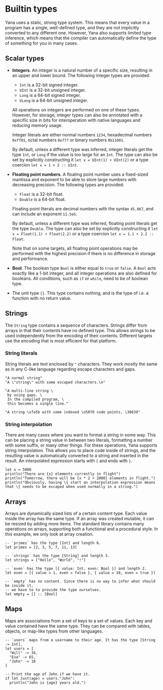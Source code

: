 # Builtin types

Yana uses a static, strong type system. This means that every value in a program has a single, well-defined type, and they are not implicitly converted to any different one. However, Yana also supports limited type inference, which means that the compiler can automatically define the type of something for you in many cases.

## Scalar types

* **Integers**. An integer is a natural number of a specific size, resulting in an upper and lower bound. The following integer types are provided:
   * `Int` is a 32-bit signed integer.
   * `UInt` is a 32-bit unsigned integer.
   * `Long` is a 64-bit signed integer.
   * `ULong` is a 64-bit unsigned integer.

  All operations on integers are performed on one of these types. However, for storage, integer types can also be annotated with a specific size in bits for interoperation with native languages and reducing memory usage.

  Integer literals are either normal numbers `1234`, hexadecimal numbers `0xff01`, octal numbers `0o777` or binary numbers `0b11001`.

  By default, unless a different type was inferred, integer literals get the type `Int`, or `Long` if the value is too large for an `Int`. The type can also be set by explicitly constructing it `let x = UInt(1) + UInt(2)` or a type coercion `let x = 1 + 2 :: UInt`.

* **Floating point numbers**. A floating point number uses a fixed-sized mantissa and exponent to be able to store large numbers with decreasing precision. The following types are provided:
   * `Float` is a 32-bit float.
   * `Double` is a 64-bit float.

  Floating point literals are decimal numbers with the syntax `45.067`, and can include an exponent `11.5e5`.

  By default, unless a different type was inferred, floating point literals get the type `Double`. The type can also be set by explicitly constructing it `let x = Float(1.1) + Float(2.2)` or a type coercion `let x = 1.1 + 2.2 :: Float`.

  Note that on some targets, all floating point operations may be performed with the highest precision if there is no difference in storage and performance.

* **Bool**. The boolean type `Bool` is either equal to `true` or `false`. A `Bool` acts exactly like a 1-bit integer, and all integer operations are also defined for booleans. All conditions, such as `if` or `while`, need to be of boolean type.

* The unit type `{}`. This type contains nothing, and is the type of i.e. a function with no return value.

## Strings

The `String` type contains a sequence of characters. Strings differ from arrays in that their contents have no defined type. This allows strings to be used independently from the encoding of their contents. Different targets use the encoding that is most efficient for that platform.

### String literals

String literals are text enclosed by `"` characters. They work mostly the same as in any C-like language regarding escape characters and gaps.

```yana
"A normal string"
"A \"string\" with some escaped characters.\n"

"A multi-line string \
 by using gaps. \
 In the compiled program, \
 this becomes a single line."

"A string \xfa5b with some indexed \o5070 code points. \38639"
```

### String interpolation

There are many cases where you want to format a string in some way. This can be placing a string value in between two literals, formatting a number with some suffix, or many other things. For these operations, Yana supports string interpolation. This allows you to place code inside of strings, and the resulting value is automatically converted to a string and inserted in the result.
An interpolated expression starts with `{` and ends with `}`.

```yana
let x = 5000
println("There are {x} elements currently in flight")
println("Tomorrow, there will be {x * 2 + 2000} elements in flight.")
println("Obviously, having \{ start an interpolation expression means that \{ needs to be escaped when used normally in a string.")
```

## Arrays

Arrays are dynamically sized lists of a certain content type. Each value inside the array has the same type.
If an array was created mutable, it can be resized by adding more items. The standard library contains many operations on arrays, supporting both a functional and a procedural style. In this example, we only look at array creation.

```yana
-- `primes` has the type [Int] and length 6.
let primes = [2, 3, 5, 7, 11, 13]

-- `strings` has the type [String] and length 3.
let strings = ["Hello", "World", "!"]

-- `even` has the type [{ value: Int, even: Bool }] and length 2.
let even = [{ value = 1, even = false }, { value = 10, even = true }]

-- `empty` has no content. Since there is no way to infer what should be inside it,
-- we have to to provide the type ourselves.
let empty = [] :: [Bool]
```

## Maps

Maps are associations from a set of keys to a set of values. Each key and value contained have the same type.
They can be compared with tables, objects, or map-like types from other languages.

```yana
-- `users` maps from a username to their age. It has the type [String -> Int].
let users = [
  "Will" -> 34,
  "Eva" -> 65,
  "John" -> 18
]

-- Print the age of John if we have it.
if let Just(age) = users."John":
  println("John is {age} years old.")
```